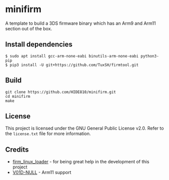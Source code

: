 # minifirm
A template to build a 3DS firmware binary which has an Arm9 and Arm11 section out of the box.

## Install dependencies

```
$ sudo apt install gcc-arm-none-eabi binutils-arm-none-eabi python3-pip
$ pip3 install -U git+https://github.com/TuxSH/firmtool.git
```

## Build
```
git clone https://github.com/HIDE810/minifirm.git
cd minifirm
make
```

## License
This project is licensed under the GNU General Public License v2.0. Refer to the `license.txt` file for more information.

## Credits

- [firm_linux_loader](https://github.com/linux-3ds/firm_linux_loader) - for being great help in the development of this project
- [V01D-NULL](https://github.com/V01D-NULL) - Arm11 support